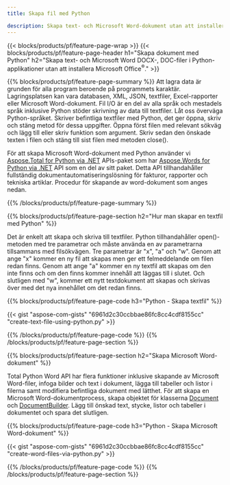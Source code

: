 ```yaml
---
title: Skapa fil med Python 

description: Skapa text- och Microsoft Word-dokument utan att installera Microsoft Office 
---
```


{{< blocks/products/pf/feature-page-wrap >}}
{{< blocks/products/pf/feature-page-header h1="Skapa dokument med Python" h2="Skapa text- och Microsoft Word DOCX-, DOC-filer i Python-applikationer utan att installera Microsoft Office<sup>&reg;</sup>." >}}

{{% blocks/products/pf/feature-page-summary %}}
Att lagra data är grunden för alla program beroende på programmets karaktär. Lagringsplatsen kan vara databasen, XML, JSON, textfiler, Excel-rapporter eller Microsoft Word-dokument. Fil I/O är en del av alla språk och mestadels språk inklusive Python stöder skrivning av data till textfiler. Låt oss överväga Python-språket. Skriver befintliga textfiler med Python, det ger öppna, skriv och stäng metod för dessa uppgifter. Öppna först filen med relevant sökväg och lägg till eller skriv funktion som argument. Skriv sedan den önskade texten i filen och stäng till sist filen med metoden close(). 

För att skapa Microsoft Word-dokument med Python använder vi [Aspose.Total for Python via .NET](https://products.aspose.com/total/python-net/) APIs-paket som har [Aspose.Words for Python via .NET](https://products.aspose.com/words/python-net/) API som en del av sitt paket. Detta API tillhandahåller fullständig dokumentautomatiseringslösning för fakturor, rapporter och tekniska artiklar. Procedur för skapande av word-dokument som anges nedan.

{{% /blocks/products/pf/feature-page-summary  %}}

{{% blocks/products/pf/feature-page-section  h2="Hur man skapar en textfil med Python" %}}

Det är enkelt att skapa och skriva till textfiler. Python tillhandahåller open()-metoden med tre parametrar och måste använda en av parametrarna tillsammans med filsökvägen. Tre parametrar är "x", "a" och "w". Genom att ange "x" kommer en ny fil att skapas men ger ett felmeddelande om filen redan finns. Genom att ange "a" kommer en ny textfil att skapas om den inte finns och om den finns kommer innehåll att läggas till i slutet. Och slutligen med "w", kommer ett nytt textdokument att skapas och skrivas över med det nya innehållet om det redan finns.

{{% blocks/products/pf/feature-page-code h3="Python - Skapa textfil" %}}

{{< gist "aspose-com-gists" "6961d2c30ccbbae86fc8cc4cdf8155cc" "create-text-file-using-python.py" >}}

{{% /blocks/products/pf/feature-page-code  %}}
{{% /blocks/products/pf/feature-page-section %}}

{{% blocks/products/pf/feature-page-section  h2="Skapa Microsoft Word-dokument" %}}

Total Python Word API har flera funktioner inklusive skapande av Microsoft Word-filer, infoga bilder och text i dokument, lägga till tabeller och listor i filerna samt modifiera befintliga dokument med lätthet. För att skapa en Microsoft Word-dokumentprocess, skapa objektet för klasserna [Document](https://reference.aspose.com/words/python-net/aspose.words/document/) och [DocumentBuilder](https://reference.aspose.com/words/python-net/aspose.words/documentbuilder/). Lägg till önskad text, stycke, listor och tabeller i dokumentet och spara det slutligen.

{{% blocks/products/pf/feature-page-code h3="Python - Skapa Microsoft Word-dokument" %}}

{{< gist "aspose-com-gists" "6961d2c30ccbbae86fc8cc4cdf8155cc" "create-word-files-via-python.py" >}}

{{% /blocks/products/pf/feature-page-code  %}}
{{% /blocks/products/pf/feature-page-section %}}